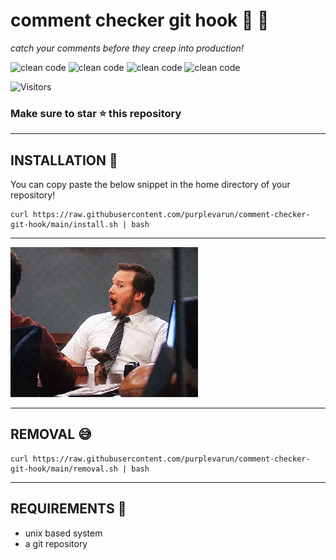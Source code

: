 # comment checker git hook 🤫 🚀

<var>catch your comments before they creep into production!</var>

![clean code](https://img.shields.io/badge/-clean%20code-success)
![clean code](https://img.shields.io/badge/-git-red)
![clean code](https://img.shields.io/badge/-open%20source-blue)
![clean code](https://img.shields.io/badge/-c%2B%2B-ff69b4)

![Visitors](https://api.visitorbadge.io/api/visitors?path=https%3A%2F%2Fgithub.com%2Fpurplevarun%2Fcomment-checker-git-hook&labelColor=%23ba68c8&countColor=%2337d67a&style=flat-square)

### Make sure to star ⭐️ this repository

---

## INSTALLATION 💪

You can copy paste the below snippet in the home directory of your repository!

    curl https://raw.githubusercontent.com/purplevarun/comment-checker-git-hook/main/install.sh | bash

---

<img src="./assets/wow-gif.gif" width="300px"/>

---

## REMOVAL 😅

    curl https://raw.githubusercontent.com/purplevarun/comment-checker-git-hook/main/removal.sh | bash

---

## REQUIREMENTS 📝

-   unix based system
-   a git repository
